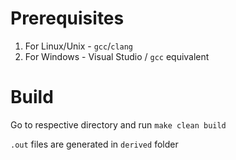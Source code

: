# Prerequisites

1. For Linux/Unix - `gcc`/`clang`
2. For Windows - Visual Studio / `gcc` equivalent

# Build
Go to respective directory and run
`make clean build`

`.out` files are generated in `derived` folder